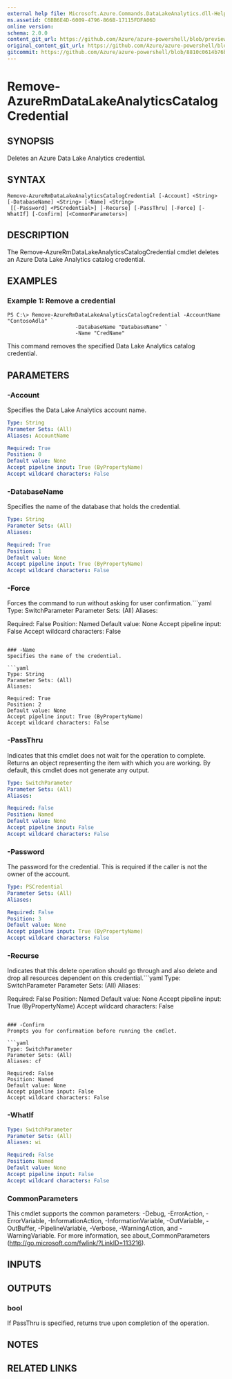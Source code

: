 ```yaml
---
external help file: Microsoft.Azure.Commands.DataLakeAnalytics.dll-Help.xml
ms.assetid: C6BB6E4D-6009-4796-866B-17115FDFA06D
online version:
schema: 2.0.0
content_git_url: https://github.com/Azure/azure-powershell/blob/preview/src/ResourceManager/DataLakeAnalytics/Commands.DataLakeAnalytics/help/Remove-AzureRmDataLakeAnalyticsCatalogCredential.md
original_content_git_url: https://github.com/Azure/azure-powershell/blob/preview/src/ResourceManager/DataLakeAnalytics/Commands.DataLakeAnalytics/help/Remove-AzureRmDataLakeAnalyticsCatalogCredential.md
gitcommit: https://github.com/Azure/azure-powershell/blob/8810c0614b76be8d014616888a4ae7733a452af9
---
```


# Remove-AzureRmDataLakeAnalyticsCatalogCredential

## SYNOPSIS
Deletes an Azure Data Lake Analytics credential.

## SYNTAX

```
Remove-AzureRmDataLakeAnalyticsCatalogCredential [-Account] <String> [-DatabaseName] <String> [-Name] <String>
 [[-Password] <PSCredential>] [-Recurse] [-PassThru] [-Force] [-WhatIf] [-Confirm] [<CommonParameters>]
```

## DESCRIPTION
The Remove-AzureRmDataLakeAnalyticsCatalogCredential cmdlet deletes an Azure Data Lake Analytics catalog credential.

## EXAMPLES

### Example 1: Remove a credential
```
PS C:\> Remove-AzureRmDataLakeAnalyticsCatalogCredential -AccountName "ContosoAdla" `
                      -DatabaseName "DatabaseName" `
                      -Name "CredName"
```

This command removes the specified Data Lake Analytics catalog credential.

## PARAMETERS

### -Account
Specifies the Data Lake Analytics account name.

```yaml
Type: String
Parameter Sets: (All)
Aliases: AccountName

Required: True
Position: 0
Default value: None
Accept pipeline input: True (ByPropertyName)
Accept wildcard characters: False
```

### -DatabaseName
Specifies the name of the database that holds the credential.

```yaml
Type: String
Parameter Sets: (All)
Aliases: 

Required: True
Position: 1
Default value: None
Accept pipeline input: True (ByPropertyName)
Accept wildcard characters: False
```

### -Force
Forces the command to run without asking for user confirmation.```yaml
Type: SwitchParameter
Parameter Sets: (All)
Aliases: 

Required: False
Position: Named
Default value: None
Accept pipeline input: False
Accept wildcard characters: False
```

### -Name
Specifies the name of the credential.

```yaml
Type: String
Parameter Sets: (All)
Aliases: 

Required: True
Position: 2
Default value: None
Accept pipeline input: True (ByPropertyName)
Accept wildcard characters: False
```

### -PassThru
Indicates that this cmdlet does not wait for the operation to complete.
Returns an object representing the item with which you are working.
By default, this cmdlet does not generate any output.

```yaml
Type: SwitchParameter
Parameter Sets: (All)
Aliases: 

Required: False
Position: Named
Default value: None
Accept pipeline input: False
Accept wildcard characters: False
```

### -Password
The password for the credential.
This is required if the caller is not the owner of the account.

```yaml
Type: PSCredential
Parameter Sets: (All)
Aliases: 

Required: False
Position: 3
Default value: None
Accept pipeline input: True (ByPropertyName)
Accept wildcard characters: False
```

### -Recurse
Indicates that this delete operation should go through and also delete and drop all resources dependent on this credential.```yaml
Type: SwitchParameter
Parameter Sets: (All)
Aliases: 

Required: False
Position: Named
Default value: None
Accept pipeline input: True (ByPropertyName)
Accept wildcard characters: False
```

### -Confirm
Prompts you for confirmation before running the cmdlet.

```yaml
Type: SwitchParameter
Parameter Sets: (All)
Aliases: cf

Required: False
Position: Named
Default value: None
Accept pipeline input: False
Accept wildcard characters: False
```

### -WhatIf
```yaml
Type: SwitchParameter
Parameter Sets: (All)
Aliases: wi

Required: False
Position: Named
Default value: None
Accept pipeline input: False
Accept wildcard characters: False
```

### CommonParameters
This cmdlet supports the common parameters: -Debug, -ErrorAction, -ErrorVariable, -InformationAction, -InformationVariable, -OutVariable, -OutBuffer, -PipelineVariable, -Verbose, -WarningAction, and -WarningVariable. For more information, see about_CommonParameters (http://go.microsoft.com/fwlink/?LinkID=113216).

## INPUTS

## OUTPUTS

### bool
If PassThru is specified, returns true upon completion of the operation.

## NOTES

## RELATED LINKS

